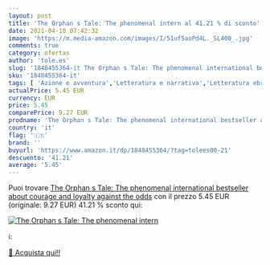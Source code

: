 ```yaml
---
layout: post
title: 'The Orphan s Tale: The phenomenal intern al 41.21 % di sconto'
date: 2021-04-10 07:42:32
image: 'https://m.media-amazon.com/images/I/51uf5aoPd4L._SL400_.jpg'
comments: true
category: ofertas
author: 'tole.es'
slug: '1848455364-it The Orphan s Tale: The phenomenal international bestseller...'
sku: '1848455364-it'
tags: [ 'Azione e avventura','Letteratura e narrativa','Letteratura ebraica','Letteratura mondiale','Libri','Narrativa contemporanea','Narrativa di genere','Narrativa ebraica storica','Narrativa letteraria','Narrativa storica','Narrativa su saghe familiari','Narrativa sulle festività', ]
actualPrice: 5.45 EUR
currency: EUR
price: 5.45
comparePrice: 9.27 EUR
prodname: 'The Orphan s Tale: The phenomenal international bestseller about courage and loyalty against the odds'
country: 'it'
flag: '🇮🇹'
brand: ''
buyurl: 'https://www.amazon.it/dp/1848455364/?tag=tolees00-21'
descuento: '41.21'
average: '5.45'
---
```


Puoi trovare [The Orphan s Tale: The phenomenal international bestseller about courage and loyalty against the odds](https://www.amazon.it/dp/1848455364/?tag=tolees00-21) con il prezzo 5.45 EUR (originale: 9.27 EUR) 41.21 % sconto qui:

[![The Orphan s Tale: The phenomenal intern](https://m.media-amazon.com/images/I/51uf5aoPd4L._SL400_.jpg)](https://www.amazon.it/dp/1848455364/?tag=tolees00-21)

ℹ️:


[🛒 Acquista qui!!](https://www.amazon.it/dp/1848455364/?tag=tolees00-21)
